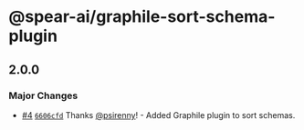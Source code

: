# @spear-ai/graphile-sort-schema-plugin

## 2.0.0

### Major Changes

- [#4](https://github.com/spear-ai/api/pull/4) [`6606cfd`](https://github.com/spear-ai/api/commit/6606cfd5cca557b2a50dc031209241c6a84ae9ac) Thanks [@psirenny](https://github.com/psirenny)! - Added Graphile plugin to sort schemas.
